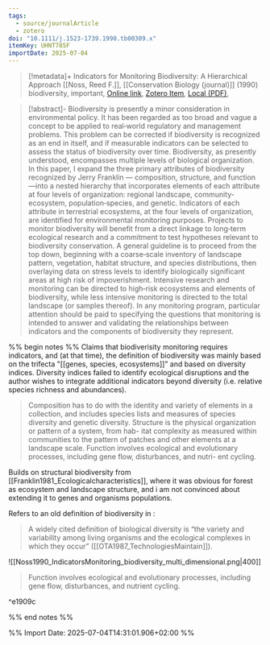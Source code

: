 ```yaml
---
tags:
  - source/journalArticle
  - zotero
doi: "10.1111/j.1523-1739.1990.tb00309.x"
itemKey: UHNT785F
importDate: 2025-07-04
---
```

>[!metadata]+
> Indicators for Monitoring Biodiversity: A Hierarchical Approach
> [[Noss, Reed F.]], 
> [[Conservation Biology (journal)]] (1990)
> biodiversity, important, 
> [Online link](https://conbio.onlinelibrary.wiley.com/doi/10.1111/j.1523-1739.1990.tb00309.x), [Zotero Item](zotero://select/library/items/UHNT785F), [Local (PDF)](file://C:/Users/aburg/Documents/references/zotero/storage/YP4FZD6M/Noss1990_IndicatorsMonitoring.pdf), 

>[!abstract]-
>Biodiversity is presently a minor consideration in environmental policy. It has been regarded as too broad and vague a concept to be applied to real‐world regulatory and management problems. This problem can be corrected if biodiversity is recognized as an end in itself, and if measurable indicators can be selected to assess the status of biodiversity over time. Biodiversity, as presently understood, encompasses multiple levels of biological organization. In this paper, I expand the three primary attributes of biodiversity recognized by Jerry Franklin — composition, structure, and function—into a nested hierarchy that incorporates elements of each attribute at four levels of organization: regional landscape, community‐ecosystem, population‐species, and genetic. Indicators of each attribute in terrestrial ecosystems, at the four levels of organization, are identified for environmental monitoring purposes. Projects to monitor biodiversity will benefit from a direct linkage to long‐term ecological research and a commitment to test hypotheses relevant to biodiversity conservation. A general guideline is to proceed from the top down, beginning with a coarse‐scale inventory of landscape pattern, vegetation, habitat structure, and species distributions, then overlaying data on stress levels to identify biologically significant areas at high risk of impoverishment. Intensive research and monitoring can be directed to high‐risk ecosystems and elements of biodiversity, while less intensive monitoring is directed to the total landscape (or samples thereof). In any monitoring program, particular attention should be paid to specifying the questions that monitoring is intended to answer and validating the relationships between indicators and the components of biodiversity they represent.

%% begin notes %%
Claims that biodiverisity monitoring requires indicators, and (at that time), the definition of biodiversity was mainly based on the trifecta "[[genes, species, ecosystems]]" and based on diversity indices. Diversity indices failed to identify ecological disruptions and the author wishes to integrate additional indicators beyond diversity (i.e. relative species richness and abundances). 

> Composition has to do with the identity and variety of elements in a collection, and includes species lists and measures of species diversity and genetic diversity. Structure is the physical organization or pattern of a system, from hab- itat complexity as measured within communities to the pattern of patches and other elements at a landscape scale. Function involves ecological and evolutionary processes, including gene flow, disturbances, and nutri- ent cycling.

Builds on structural biodiversity from [[Franklin1981_Ecologicalcharacteristics]], where it was obvious for forest as ecosystem and landscape structure, and i am not convinced about extending it to genes and organisms populations. 

Refers to an old definition of biodiversity in :
> A widely cited definition of biological diversity is “the variety and variability among living organisms and the ecological complexes in which they occur” ([[OTA1987_TechnologiesMaintain]]).

![[Noss1990_IndicatorsMonitoring_biodiversity_multi_dimensional.png|400]]

> Function involves ecological and evolutionary processes, including gene flow, disturbances, and nutrient cycling.

^e1909c

%% end notes %%

%% Import Date: 2025-07-04T14:31:01.906+02:00 %%
